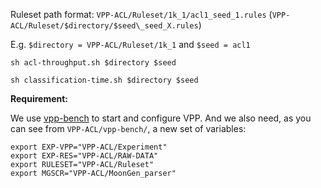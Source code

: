 Ruleset path format: `VPP-ACL/Ruleset/1k_1/acl1_seed_1.rules` (`VPP-ACL/Ruleset/$directory/$seed\_seed_X.rules`)

E.g. `$directory = VPP-ACL/Ruleset/1k_1` and `$seed = acl1`


`sh acl-throughput.sh $directory $seed`

`sh classification-time.sh $directory $seed`
 
 
 
**Requirement:**

We use [vpp-bench](https://github.com/theleos88/vpp-bench) to start and configure VPP. And we also need, as you can see from `VPP-ACL/vpp-bench/`, a new set of variables:
```
export EXP-VPP="VPP-ACL/Experiment"
export EXP-RES="VPP-ACL/RAW-DATA"
export RULESET="VPP-ACL/Ruleset"
export MGSCR="VPP-ACL/MoonGen_parser"
```
